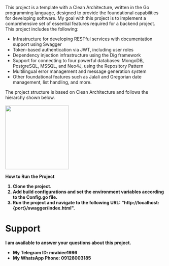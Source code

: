 This project is a template with a Clean Architecture, written in the Go programming language, designed to provide the foundational capabilities for developing software. My goal with this project is to implement a comprehensive set of essential features required for a backend project. This project includes the following:

<ul>
<li>Infrastructure for developing RESTful services with documentation support using Swagger</li>
<li>Token-based authentication via JWT, including user roles </li>
<li>Dependency injection infrastructure using the Dig framework </li>
<li>Support for connecting to four powerful databases: MongoDB, PostgreSQL, MSSQL, and Neo4J, using the Repository Pattern </li>
<li>Multilingual error management and message generation system </li>
<li>Other foundational features such as Jalali and Gregorian date management, list handling, and more.</li>
</ul>
The project structure is based on Clean Architecture and follows the hierarchy shown below. <br><br>

<img width="200" src="https://s3.ir-thr-at1.arvanstorage.ir/rabieestage/Untitled-2024-12-24-1406.png">

<b>How to Run the Project<b>
1) Clone the project.
2) Add build configurations and set the environment variables according to the Config.go file.
3) Run the project and navigate to the following URL: "http://localhost:{port}/swagger/index.html".

# Support

I am available to answer your questions about this project.

- My Telegram ID: mrabiee1996
- My WhatsApp Phone: 09128003185
